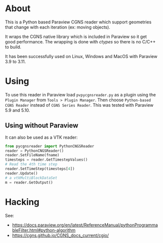 # About

This is a Python based Paraview CGNS reader which support geometries that
change with each iteration (ex: moving objects).

It wraps the CGNS native library which is included in Paraview so it get good
performance. The wrapping is done with *ctypes* so there is no C/C++ to build.

It has been successfully used on Linux, Windows and MacOS with Paraview 3.9 to
3.11.

# Using

To use this reader in Paraview load `pvpycgnsreader.py` as a plugin using the
`Plugin Manager` from `Tools > Plugin Manager`. Then choose `Python-based CGNS
Reader` instead of `CGNS Series Reader`. This was tested with Paraview 5.9 and
5.10.

## Using without Paraview

It can also be used as a VTK reader:

```python
from pycgnsreader import PythonCNGSReader
reader = PythonCNGSReader()
reader.SetFileName(fname)
timesteps = reader.GetTimestepValues()
# Read the 4th time step
reader.SetTimeStep(timesteps[4])
reader.Update()
# a vtkMultiBlockDataSet
m = reader.GetOutput()
```

# Hacking

See:
* <https://docs.paraview.org/en/latest/ReferenceManual/pythonProgrammableFilter.html#python-algorithm>
* <https://cgns.github.io/CGNS_docs_current/cgio/>
